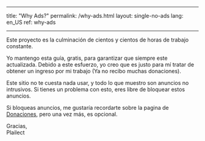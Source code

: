 * * *

title: "Why Ads?" permalink: /why-ads.html layout: single-no-ads lang: en_US ref: why-ads

* * *

Este proyecto es la culminación de cientos y cientos de horas de trabajo constante.

Yo mantengo esta guía, gratis, para garantizar que siempre este actualizada. Debido a este esfuerzo, yo creo que es justo para mí tratar de obtener un ingreso por mi trabajo (Ya no recibo muchas donaciones).

Este sitio no te cuesta nada usar, y todo lo que muestro son anuncios no intrusivos. Si tienes un problema con esto, eres libre de bloquear estos anuncios.

Si bloqueas anuncios, me gustaría recordarte sobre la pagina de [Donaciones](donations), pero una vez más, es opcional.

Gracias,  
Plailect
